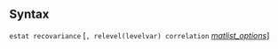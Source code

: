 ## Syntax

`estat recovariance` \[`, relevel(levelvar) correlation`
[<var class="command">matlist_options</var><strong></strong>](http://www.stata.com/help.cgi?matlist)\]
